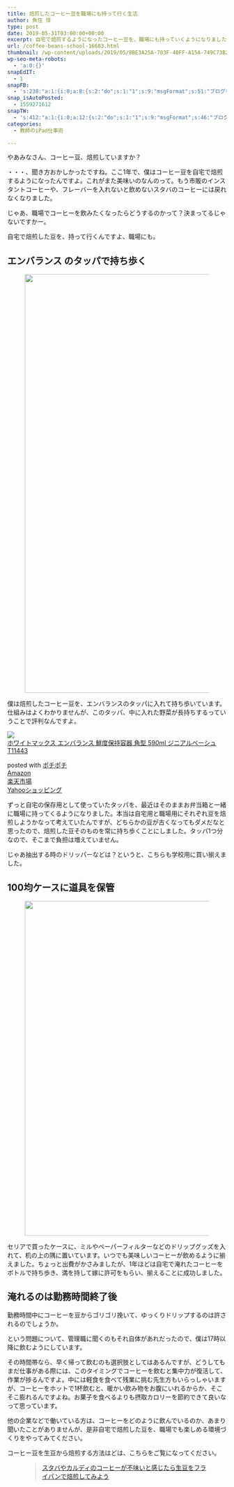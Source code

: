 ```yaml
---
title: 焙煎したコーヒー豆を職場にも持って行く生活
author: 魚住 惇
type: post
date: 2019-05-31T03:00:00+00:00
excerpt: 自宅で焙煎するようになったコーヒー豆を、職場にも持っていくようになりました。
url: /coffee-beans-school-16683.html
thumbnail: /wp-content/uploads/2019/05/8BE3A25A-783F-40FF-A15A-749C73B2082C.jpeg
wp-seo-meta-robots:
  - 'a:0:{}'
snapEdIT:
  - 1
snapFB:
  - 's:238:"a:1:{i:0;a:8:{s:2:"do";s:1:"1";s:9:"msgFormat";s:51:"ブログを更新しました！%TITLE% %SITENAME%";s:8:"postType";s:1:"A";s:9:"isAutoImg";s:1:"A";s:8:"imgToUse";s:0:"";s:9:"isAutoURL";s:1:"A";s:8:"urlToUse";s:0:"";s:4:"doFB";i:0;}}";'
snap_isAutoPosted:
  - 1559271612
snapTW:
  - 's:412:"a:1:{i:0;a:12:{s:2:"do";s:1:"1";s:9:"msgFormat";s:46:"ブログを更新しました: %TITLE%  %URL%";s:8:"attchImg";s:1:"1";s:9:"isAutoImg";s:1:"A";s:8:"imgToUse";s:0:"";s:9:"isAutoURL";s:1:"A";s:8:"urlToUse";s:0:"";s:4:"doTW";i:0;s:8:"isPosted";s:1:"1";s:4:"pgID";s:19:"1134293474734272512";s:7:"postURL";s:56:"https://twitter.com/jun3010me/status/1134293474734272512";s:5:"pDate";s:19:"2019-05-31 03:00:13";}}";'
categories:
  - 教師のiPad仕事術

---
```

やあみなさん、コーヒー豆、焙煎していますか？

・・・、聞き方おかしかったですね。ここ1年で、僕はコーヒー豆を自宅で焙煎するようになったんですよ。これがまた美味いのなんのって。もう市販のインスタントコーヒーや、フレーバーを入れないと飲めないスタバのコーヒーには戻れなくなりました。

じゃあ、職場でコーヒーを飲みたくなったらどうするのかって？決まってるじゃないですかー。

自宅で焙煎した豆を、持って行くんですよ、職場にも。

## エンバランス のタッパで持ち歩く

<div class="wp-block-image">
  <figure class="aligncenter"><img decoding="async" loading="lazy" width="1280" height="960" src="/wp-content/uploads/2019/05/Image-2019-05-31-10-59.jpeg" alt="" class="wp-image-16681"  sizes="(max-width: 1280px) 100vw, 1280px" /></figure>
</div>

僕は焙煎したコーヒー豆を、エンバランスのタッパに入れて持ち歩いています。仕組みはよくわかりませんが、このタッパ、中に入れた野菜が長持ちするっていうことで評判なんですよ。

<div class="cstmreba">
  <div class="kaerebalink-box">
    <div class="kaerebalink-image">
      <a href="https://www.amazon.co.jp/%E3%83%9B%E3%83%AF%E3%82%A4%E3%83%88%E3%83%9E%E3%83%83%E3%82%AF%E3%82%B9-%E3%82%A8%E3%83%B3%E3%83%90%E3%83%A9%E3%83%B3%E3%82%B9-%E9%AE%AE%E5%BA%A6%E4%BF%9D%E6%8C%81%E5%AE%B9%E5%99%A8-%E3%82%B8%E3%83%8B%E3%82%A2%E3%83%AB%E3%83%99%E3%83%BC%E3%82%B7%E3%83%A5-T11443/dp/B00N1QH6BG?SubscriptionId=AKIAIGGQ4QGQY6L2RH4A&tag=jun3010me-22&linkCode=xm2&camp=2025&creative=165953&creativeASIN=B00N1QH6BG" target="_blank" rel="noopener noreferrer"><img decoding="async" src="https://images-fe.ssl-images-amazon.com/images/I/417CiWyBhbL._SL160_.jpg" style="border: none;" /></a>
    </div>
    <div class="kaerebalink-info">
      <div class="kaerebalink-name">
        <a href="https://www.amazon.co.jp/%E3%83%9B%E3%83%AF%E3%82%A4%E3%83%88%E3%83%9E%E3%83%83%E3%82%AF%E3%82%B9-%E3%82%A8%E3%83%B3%E3%83%90%E3%83%A9%E3%83%B3%E3%82%B9-%E9%AE%AE%E5%BA%A6%E4%BF%9D%E6%8C%81%E5%AE%B9%E5%99%A8-%E3%82%B8%E3%83%8B%E3%82%A2%E3%83%AB%E3%83%99%E3%83%BC%E3%82%B7%E3%83%A5-T11443/dp/B00N1QH6BG?SubscriptionId=AKIAIGGQ4QGQY6L2RH4A&tag=jun3010me-22&linkCode=xm2&camp=2025&creative=165953&creativeASIN=B00N1QH6BG" target="_blank" rel="noopener noreferrer">ホワイトマックス エンバランス 鮮度保持容器 角型 590ml ジニアルベーシュ T11443</a>
        <p>
        </p>
        <div class="kaerebalink-powered-date">
          posted with <a href="http://192.168.11.200:8000/" rel="nofollow noopener noreferrer" target="_blank">ポチポチ</a>
        </div>
      </div>
      <div class="kaerebalink-link1">
        <div class="shoplinkamazon">
          <a href="https://www.amazon.co.jp/gp/search?keywords=ホワイトマックス エンバランス 鮮度保持容器&tag=jun3010me-22" target="_blank" rel="noopener noreferrer">Amazon</a>
        </div>
        <div class="shoplinkrakuten">
          <a href="https://hb.afl.rakuten.co.jp/hgc/10ef1d94.c90f9829.10ef1d95.53606a39/?pc=https%3A%2F%2Fsearch.rakuten.co.jp%2Fsearch%2Fmall%2Fホワイトマックス エンバランス 鮮度保持容器%2F-%2Ff.1-p.1-s.1-sf.0-st.A-v.2%3Fx%3D0%26scid%3Daf_ich_link_urltxt%26m%3Dhttp%3A%2F%2Fm.rakuten.co.jp%2F" target="_blank" rel="noopener noreferrer">楽天市場</a>
        </div>
        <div class="shoplinkyahoo">
          <a href="https://ck.jp.ap.valuecommerce.com/servlet/referral?sid=3040825&pid=884909937&vc_url=http%3A%2F%2Fsearch.shopping.yahoo.co.jp%2Fsearch%3Fp%3Dホワイトマックス エンバランス 鮮度保持容器;vcptn=kaereba" target="_blank" rel="noopener noreferrer">Yahooショッピング<img decoding="async" loading="lazy" src="//ad.jp.ap.valuecommerce.com/servlet/gifbanner?sid=3040825&pid=884909937" height="1" width="1" border="0" /></a>
        </div>
      </div>
    </div>
    <div class="booklink-footer">
    </div>
  </div>
</div>

ずっと自宅の保存用として使っていたタッパを、最近はそのままお弁当箱と一緒に職場に持ってくるようになりました。本当は自宅用と職場用にそれぞれ豆を焙煎しようかなって考えていたんですが、どちらかの豆が古くなってもダメだなと思ったので、焙煎した豆そのものを常に持ち歩くことにしました。タッパ1つ分なので、そこまで負担は増えていません。

じゃあ抽出する時のドリッパーなどは？というと、こちらも学校用に買い揃えました。

## 100均ケースに道具を保管
<figure class="wp-block-image">

<img decoding="async" loading="lazy" width="1024" height="768" src="/wp-content/uploads/2019/05/CF0F6FEA-DEE1-4F8F-9EF0-0918B98BE439.jpeg" alt="" class="wp-image-16686"  sizes="(max-width: 1024px) 100vw, 1024px" /> </figure> 

セリアで買ったケースに、ミルやペーパーフィルターなどのドリップグッズを入れて、机の上の隅に置いています。いつでも美味しいコーヒーが飲めるように揃えました。ちょっと出費がかさみましたが、1年ほどは自宅で淹れたコーヒーをボトルで持ち歩き、満を持して嫁に許可をもらい、揃えることに成功しました。

## 淹れるのは勤務時間終了後

勤務時間中にコーヒーを豆からゴリゴリ挽いて、ゆっくりドリップするのは許されるのでしょうか。

という問題について、管理職に聞くのもそれ自体があれだったので、僕は17時以降に飲むようにしています。

その時間帯なら、早く帰って飲むのも選択肢としてはあるんですが、どうしてもまだ仕事がある際には、このタイミングでコーヒーを飲むと集中力が復活して、作業が捗るんですよ。中には軽食を食べて残業に挑む先生方もいらっしゃいますが、コーヒーをホットで1杯飲むと、暖かい飲み物をお腹にいれるからか、そこそこ膨れるんですよね。お菓子を食べるよりも摂取カロリーを節約できて良いなって思っています。

他の企業などで働いている方は、コーヒーをどのように飲んでいるのか、あまり聞いたことがありませんが、是非自宅で焙煎した豆を、職場でも楽しめる環境づくりをやってみてください。

コーヒー豆を生豆から焙煎する方法はどは、こちらをご覧になってください。<figure class="wp-block-embed is-type-rich is-provider-wp-oembed-blog-card-handler">

<div class="wp-block-embed__wrapper">
  <blockquote class="wp-embedded-content" data-secret="K530WxGJtv">
    <a href="http://192.168.11.200:8000/coffee-self-roast-14741.html">スタバやカルディのコーヒーが不味いと感じたら生豆をフライパンで焙煎してみよう</a>
  </blockquote>
</div></figure>